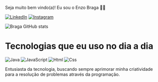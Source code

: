 Seja muito bem vindo(a)! Eu sou o Enzo Braga 👋🏻

[![LinkedIn](https://img.shields.io/badge/LinkedIn-0077B5?style=for-the-badge&logo=linkedin&logoColor=white)](https://www.linkedin.com/in/enzo-braga/)
[![Instagram](https://img.shields.io/badge/Instagram-E4405F?style=for-the-badge&logo=instagram&logoColor=white)](https://https://www.instagram.com/enzo_vbr)

![Braga GitHub stats](https://github-readme-stats.vercel.app/api?username=devbragas&show_icons=true&theme=gotham)

Tecnologias que eu uso no dia a dia
=

![Java](https://img.shields.io/badge/Java-ED8B00?style=for-the-badge&logo=openjdk&logoColor=white)
![JavaScript](https://img.shields.io/badge/JavaScript-323330?style=for-the-badge&logo=javascript&logoColor=F7DF1E)
![Html](https://img.shields.io/badge/HTML-239120?style=for-the-badge&logo=html5&logoColor=white)
![Css](https://img.shields.io/badge/CSS-239120?&style=for-the-badge&logo=css3&logoColor=white)

Entusiasta da tecnologia, buscando sempre aprimorar minha criatividade para a resolução de problemas através da programação.




